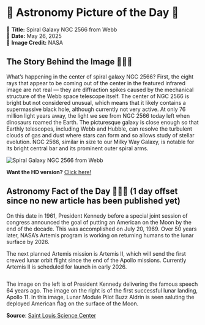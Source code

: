# 🌌 Astronomy Picture of the Day 🌌
🔭 **Title:** Spiral Galaxy NGC 2566 from Webb  
📅 **Date:** May 26, 2025  
📸 **Image Credit:** NASA  

## The Story Behind the Image 🧑‍🚀🔭
What’s happening in the center of spiral galaxy NGC 2566? First, the eight rays that appear to be coming out of the center in the featured infrared image are not real — they are diffraction spikes caused by the mechanical structure of the Webb space telescope itself. The center of NGC 2566 is bright but not considered unusual, which means that it likely contains a supermassive black hole, although currently not very active. At only 76 million light years away, the light we see from NGC 2566 today left when dinosaurs roamed the Earth. The picturesque galaxy is close enough so that Earthly telescopes, including Webb and Hubble, can resolve the turbulent clouds of gas and dust where stars can form and so allows study of stellar evolution. NGC 2566, similar in size to our Milky Way Galaxy, is notable for its bright central bar and its prominent outer spiral arms.

![Spiral Galaxy NGC 2566 from Webb](https://apod.nasa.gov/apod/image/2505/NGC2256_Webb_960.jpg)

**Want the HD version?** [Click here!](https://apod.nasa.gov/apod/image/2505/NGC2256_Webb_1280.jpg)

## Astronomy Fact of the Day 👩‍🚀🚀 (1 day offset since no new article has been published yet)
<p>On this date in 1961, President Kennedy before a special joint session of congress announced the goal of putting an American on the Moon by the end of the decade. This was accomplished on July 20, 1969. Over 50 years later, NASA’s Artemis program is working on returning humans to the lunar surface by 2026.</p>
<p>The next planned Artemis mission is Artemis II, which will send the first crewed lunar orbit flight since the end of the Apollo missions. Currently Artemis II is scheduled for launch in early 2026.</p>
<p><img src="https://www.slsc.org/wp-content/uploads/2025/05/may-25.jpg" alt=""/></p>
<p>The image on the left is of President Kennedy delivering the famous speech 64 years ago. The image on the right is of the first successful lunar landing, Apollo 11. In this image, Lunar Module Pilot Buzz Aldrin is seen saluting the deployed American flag on the surface of the Moon.</p>

**Source**: [Saint Louis Science Center](https://www.slsc.org/astronomy-fact-of-the-day-may-25-2025/)
